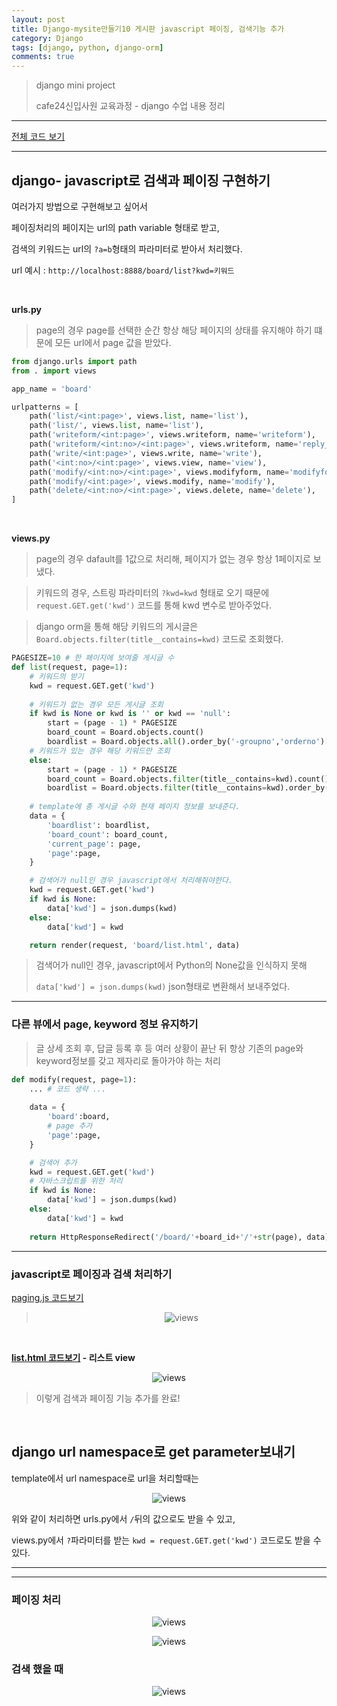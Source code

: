 ```yaml
---
layout: post
title: Django-mysite만들기10 게시판 javascript 페이징, 검색기능 추가
category: Django
tags: [django, python, django-orm]
comments: true
---
```


> django mini project
>
> cafe24신입사원 교육과정 - django 수업 내용 정리
>



---



[전체 코드 보기](https://github.com/jungeunlee95/python-mysite)



---

## django- javascript로 검색과 페이징 구현하기

여러가지 방법으로 구현해보고 싶어서

페이징처리의 페이지는 url의 path variable 형태로 받고,

검색의 키워드는 url의 `?a=b`형태의 파라미터로 받아서 처리했다.

url 예시 : `http://localhost:8888/board/list?kwd=키워드`

<br>

**urls.py** 

> page의 경우 page를 선택한 순간 항상 해당 페이지의 상태를 유지해야 하기 떄문에 모든 url에서 page 값을 받았다.

```python
from django.urls import path
from . import views

app_name = 'board'

urlpatterns = [
    path('list/<int:page>', views.list, name='list'),
    path('list/', views.list, name='list'),
    path('writeform/<int:page>', views.writeform, name='writeform'),
    path('writeform/<int:no>/<int:page>', views.writeform, name='reply_writeform'),
    path('write/<int:page>', views.write, name='write'),
    path('<int:no>/<int:page>', views.view, name='view'),
    path('modify/<int:no>/<int:page>', views.modifyform, name='modifyform'),
    path('modify/<int:page>', views.modify, name='modify'),
    path('delete/<int:no>/<int:page>', views.delete, name='delete'),
]
```

<br>

**views.py**

> page의 경우 dafault를 1값으로 처리해, 페이지가 없는 경우 항상 1페이지로 보냈다.

> 키워드의 경우,  스트링 파라미터의 `?kwd=kwd` 형태로 오기 때문에 `request.GET.get('kwd')` 코드를 통해 kwd 변수로 받아주었다.

> django orm을 통해 해당 키워드의 게시글은 `Board.objects.filter(title__contains=kwd)` 코드로 조회했다.

```python
PAGESIZE=10 # 한 페이지에 보여줄 게시글 수
def list(request, page=1):
    # 키워드의 받기
    kwd = request.GET.get('kwd')
    
    # 키워드가 없는 경우 모든 게시글 조회
    if kwd is None or kwd is '' or kwd == 'null':
        start = (page - 1) * PAGESIZE
        board_count = Board.objects.count()
        boardlist = Board.objects.all().order_by('-groupno','orderno')[start:start+PAGESIZE]
    # 키워드가 있는 경우 해당 키워드만 조회
    else:
        start = (page - 1) * PAGESIZE
        board_count = Board.objects.filter(title__contains=kwd).count()
        boardlist = Board.objects.filter(title__contains=kwd).order_by('-groupno', 'orderno')[start:start + PAGESIZE]
	
    # template에 총 게시글 수와 현재 페이지 정보를 보내준다.
    data = {
        'boardlist': boardlist,
        'board_count': board_count,
        'current_page': page,
        'page':page,
    }

    # 검색어가 null인 경우 javascript에서 처리해줘야한다.
    kwd = request.GET.get('kwd')
    if kwd is None:
        data['kwd'] = json.dumps(kwd)
    else:
        data['kwd'] = kwd

    return render(request, 'board/list.html', data)
```

> 검색어가 null인 경우, javascript에서 Python의 None값을 인식하지 못해
>
> `data['kwd'] = json.dumps(kwd)` json형태로 변환해서 보내주었다.

---

### 다른 뷰에서 page, keyword 정보 유지하기

> 글 상세 조회 후, 답글 등록 후 등 여러 상황이 끝난 뒤 항상 기존의 page와 keyword정보를 갖고 제자리로 돌아가야 하는 처리

```python
def modify(request, page=1):
    ... # 코드 생략 ...
    
    data = {
        'board':board,
        # page 추가
        'page':page,
    }

    # 검색어 추가
    kwd = request.GET.get('kwd')
    # 자바스크립트를 위한 처리
    if kwd is None:
        data['kwd'] = json.dumps(kwd)
    else:
        data['kwd'] = kwd
	
    return HttpResponseRedirect('/board/'+board_id+'/'+str(page), data)
```

---

### javascript로 페이징과 검색 처리하기

[paging.js 코드보기](<https://github.com/jungeunlee95/python-mysite/blob/master/statics/js/paging.js>)

> <center>
> <figure>
> <img src="/assets/post-img/django/1561464162134.png" alt="views">
> <figcaption></figcaption>
> </figure>
> </center>

<br>

**[list.html 코드보기](<https://github.com/jungeunlee95/python-mysite/blob/master/templates/board/list.html>)  - 리스트 view**

<center>
<figure>
<img src="/assets/post-img/django/1561464261568.png" alt="views">
<figcaption></figcaption>
</figure>
</center>

> 이렇게 검색과 페이징 기능 추가를 완료!

<br>

## django url namespace로 get parameter보내기

template에서 url namespace로 url을 처리할때는

<center>
<figure>
<img src="/assets/post-img/django/1561464277591.png" alt="views">
<figcaption></figcaption>
</figure>
</center>

위와 같이 처리하면 urls.py에서 `/`뒤의 값으로도 받을 수 있고,

views.py에서 `?`파라미터를 받는 `kwd = request.GET.get('kwd')` 코드로도 받을 수 있다.

---

---

### 페이징 처리

<center>
<figure>
<img src="/assets/post-img/django/1561463734233.png" alt="views">
<figcaption></figcaption>
</figure>
</center>

<center>
<figure>
<img src="/assets/post-img/django/1561463740881.png" alt="views">
<figcaption></figcaption>
</figure>
</center>

### 검색 했을 때

<center>
<figure>
<img src="/assets/post-img/django/1561463753665.png" alt="views">
<figcaption></figcaption>
</figure>
</center>